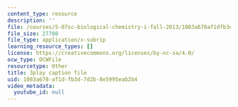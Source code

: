 ```yaml
---
content_type: resource
description: ''
file: /courses/5-07sc-biological-chemistry-i-fall-2013/1083a678af1dfb3d7d2b8e5995eab2b4_ziJc5pSF5aM.srt
file_size: 27708
file_type: application/x-subrip
learning_resource_types: []
license: https://creativecommons.org/licenses/by-nc-sa/4.0/
ocw_type: OCWFile
resourcetype: Other
title: 3play caption file
uid: 1083a678-af1d-fb3d-7d2b-8e5995eab2b4
video_metadata:
  youtube_id: null
---
```


